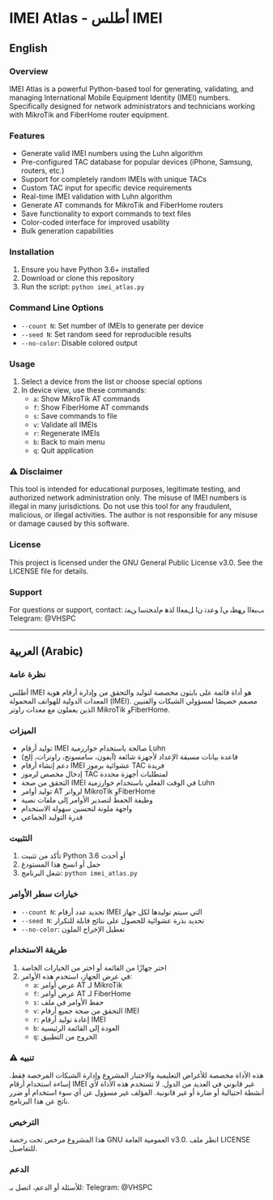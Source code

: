 # IMEI Atlas - أطلس IMEI

## English

### Overview
IMEI Atlas is a powerful Python-based tool for generating, validating, and managing International Mobile Equipment Identity (IMEI) numbers. Specifically designed for network administrators and technicians working with MikroTik and FiberHome router equipment.

### Features
- Generate valid IMEI numbers using the Luhn algorithm
- Pre-configured TAC database for popular devices (iPhone, Samsung, routers, etc.)
- Support for completely random IMEIs with unique TACs
- Custom TAC input for specific device requirements
- Real-time IMEI validation with Luhn algorithm
- Generate AT commands for MikroTik and FiberHome routers
- Save functionality to export commands to text files
- Color-coded interface for improved usability
- Bulk generation capabilities

### Installation
1. Ensure you have Python 3.6+ installed
2. Download or clone this repository
3. Run the script: `python imei_atlas.py`

### Command Line Options
- `--count N`: Set number of IMEIs to generate per device
- `--seed N`: Set random seed for reproducible results
- `--no-color`: Disable colored output

### Usage
1. Select a device from the list or choose special options
2. In device view, use these commands:
   - `a`: Show MikroTik AT commands
   - `f`: Show FiberHome AT commands
   - `s`: Save commands to file
   - `v`: Validate all IMEIs
   - `r`: Regenerate IMEIs
   - `b`: Back to main menu
   - `q`: Quit application

### ⚠️ Disclaimer
This tool is intended for educational purposes, legitimate testing, and authorized network administration only. The misuse of IMEI numbers is illegal in many jurisdictions. Do not use this tool for any fraudulent, malicious, or illegal activities. The author is not responsible for any misuse or damage caused by this software.

### License
This project is licensed under the GNU General Public License v3.0. See the LICENSE file for details.

### Support
For questions or support, contact: ﺐﻴﻐﻟﺍ ﺮﻬﻈﺑ ﻲﻟ ﻮﻋﺪﺗ نﺍ ﻞﻤﻌﻟﺍ اﺬﻫ مﺍﺪﺨﺘﺳﺍ ﻦﻤﺛ
Telegram: @VHSPC

---

## العربية (Arabic)

### نظرة عامة
أطلس IMEI هو أداة قائمة على بايثون مخصصة لتوليد والتحقق من وإدارة أرقام هوية المعدات الدولية للهواتف المحمولة (IMEI). مصمم خصيصًا لمسؤولي الشبكات والفنيين الذين يعملون مع معدات راوتر MikroTik وFiberHome.

### الميزات
- توليد أرقام IMEI صالحة باستخدام خوارزمية Luhn
- قاعدة بيانات مسبقة الإعداد لأجهزة شائعة (آيفون، سامسونج، راوترات، إلخ)
- دعم إنشاء أرقام IMEI عشوائية برموز TAC فريدة
- إدخال مخصص لرموز TAC لمتطلبات أجهزة محددة
- التحقق من صحة IMEI في الوقت الفعلي باستخدام خوارزمية Luhn
- توليد أوامر AT لرواتر MikroTik وFiberHome
- وظيفة الحفظ لتصدير الأوامر إلى ملفات نصية
- واجهة ملونة لتحسين سهولة الاستخدام
- قدرة التوليد الجماعي

### التثبيت
1. تأكد من تثبيت Python 3.6 أو أحدث
2. حمل أو انسخ هذا المستودع
3. شغل البرنامج: `python imei_atlas.py`

### خيارات سطر الأوامر
- `--count N`: تحديد عدد أرقام IMEI التي سيتم توليدها لكل جهاز
- `--seed N`: تحديد بذرة عشوائية للحصول على نتائج قابلة للتكرار
- `--no-color`: تعطيل الإخراج الملون

### طريقة الاستخدام
1. اختر جهازًا من القائمة أو اختر من الخيارات الخاصة
2. في عرض الجهاز، استخدم هذه الأوامر:
   - `a`: عرض أوامر AT لـ MikroTik
   - `f`: عرض أوامر AT لـ FiberHome
   - `s`: حفظ الأوامر في ملف
   - `v`: التحقق من صحة جميع أرقام IMEI
   - `r`: إعادة توليد أرقام IMEI
   - `b`: العودة إلى القائمة الرئيسية
   - `q`: الخروج من التطبيق

### ⚠️ تنبيه
هذه الأداة مخصصة للأغراض التعليمية والاختبار المشروع وإدارة الشبكات المرخصة فقط. إساءة استخدام أرقام IMEI غير قانوني في العديد من الدول. لا تستخدم هذه الأداة لأي أنشطة احتيالية أو ضارة أو غير قانونية. المؤلف غير مسؤول عن أي سوء استخدام أو ضرر ناتج عن هذا البرنامج.

### الترخيص
هذا المشروع مرخص تحت رخصة GNU العمومية العامة v3.0. انظر ملف LICENSE للتفاصيل.

### الدعم
للأسئلة أو الدعم، اتصل بـ: 
Telegram: @VHSPC
